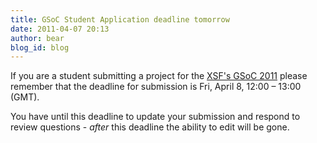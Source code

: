 ```yaml
---
title: GSoC Student Application deadline tomorrow
date: 2011-04-07 20:13
author: bear
blog_id: blog
---
```


If you are a student submitting a project for the [XSF's GSoC 2011](http://www.google-melange.com/gsoc/org/google/gsoc2011/xsf) please remember that the deadline for submission is Fri, April 8, 12:00 – 13:00 (GMT).

You have until this deadline to update your submission and respond to review questions - *after* this deadline the ability to edit will be gone.
